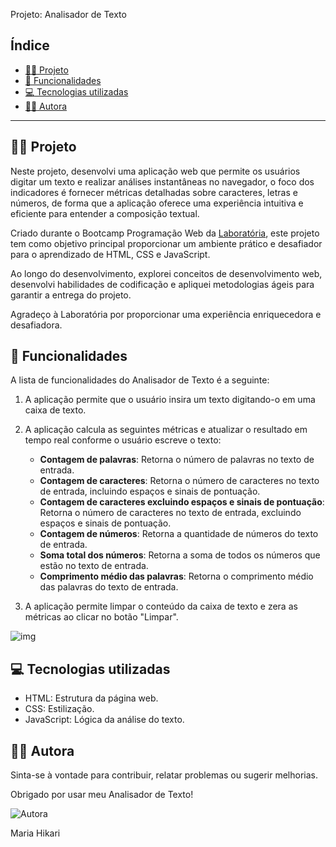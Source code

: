 Projeto: Analisador de Texto

## Índice

- [:woman_technologist: Projeto](#projeto)
- [:brain: Funcionalidades](#funcionalidades)
- [:computer: Tecnologias utilizadas](#tecnologias-utilizadas)
- [:sassy_woman: Autora](#autora)

---

## :woman_technologist: Projeto

Neste projeto, desenvolvi uma aplicação web que permite os usuários digitar um texto e realizar análises instantâneas no navegador, o foco dos indicadores é fornecer métricas detalhadas sobre caracteres, letras e números, de forma que a aplicação oferece uma experiência intuitiva e eficiente para entender a composição textual.

Criado durante o Bootcamp Programação Web da [Laboratória](https://www.laboratoria.la/br), este projeto tem como objetivo principal proporcionar um ambiente prático e desafiador para o aprendizado de HTML, CSS e JavaScript. 

Ao longo do desenvolvimento, explorei conceitos de desenvolvimento web, desenvolvi habilidades de codificação e apliquei metodologias ágeis para garantir a entrega do projeto.

Agradeço à Laboratória por proporcionar uma experiência enriquecedora e desafiadora.

## :brain: Funcionalidades

A lista de funcionalidades do Analisador de Texto é a seguinte:

1. A aplicação permite que o usuário insira um texto digitando-o em uma caixa de texto.

2. A aplicação calcula as seguintes métricas e atualizar o resultado em tempo real conforme o usuário escreve o texto:

    - **Contagem de palavras**: Retorna o número de palavras no texto de entrada.
    - **Contagem de caracteres**: Retorna o número de caracteres no texto de entrada, incluindo espaços e sinais de pontuação.
    - **Contagem de caracteres excluindo espaços e sinais de pontuação**: Retorna o número de caracteres no texto de entrada, excluindo espaços e sinais de pontuação.
    - **Contagem de números**: Retorna a quantidade de números do texto de entrada.
    - **Soma total dos números**: Retorna a soma de todos os números que estão no texto de entrada.
    - **Comprimento médio das palavras**: Retorna o comprimento médio das palavras do texto de entrada.

3. A aplicação permite limpar o conteúdo da caixa de texto e zera as métricas ao clicar no botão "Limpar".

![img](https://github.com/Laboratoria/SAP012-text-analyzer/assets/152895146/49ad229a-4544-4665-ac13-b658e51065ae)

## :computer: Tecnologias utilizadas

  + HTML: Estrutura da página web.
  + CSS: Estilização.
  + JavaScript: Lógica da análise do texto.

## :sassy_woman: Autora

Sinta-se à vontade para contribuir, relatar problemas ou sugerir melhorias. 

Obrigado por usar meu Analisador de Texto!

![Autora](https://github.com/Laboratoria/SAP012-text-analyzer/assets/152895146/d0fec286-4a7c-41a2-8bce-20253c8805c4)


Maria Hikari



